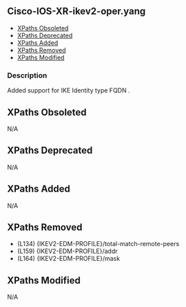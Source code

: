 ## Cisco-IOS-XR-ikev2-oper.yang

- [XPaths Obsoleted](#xpaths-obsoleted)
- [XPaths Deprecated](#xpaths-deprecated)
- [XPaths Added](#xpaths-added)
- [XPaths Removed](#xpaths-removed)
- [XPaths Modified](#xpaths-modified)

### Description

Added support for IKE Identity type FQDN .

## XPaths Obsoleted

N/A

## XPaths Deprecated

N/A

## XPaths Added

N/A

## XPaths Removed

- (L134)	{IKEV2-EDM-PROFILE}/total-match-remote-peers
- (L159)	{IKEV2-EDM-PROFILE}/addr
- (L164)	{IKEV2-EDM-PROFILE}/mask

## XPaths Modified

N/A

